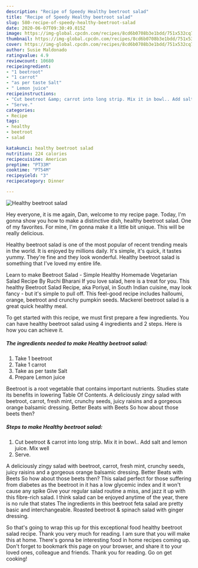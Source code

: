 ```yaml
---
description: "Recipe of Speedy Healthy beetroot salad"
title: "Recipe of Speedy Healthy beetroot salad"
slug: 580-recipe-of-speedy-healthy-beetroot-salad
date: 2020-06-07T09:30:49.015Z
image: https://img-global.cpcdn.com/recipes/8cd6b0708b3e1bdd/751x532cq70/healthy-beetroot-salad-recipe-main-photo.jpg
thumbnail: https://img-global.cpcdn.com/recipes/8cd6b0708b3e1bdd/751x532cq70/healthy-beetroot-salad-recipe-main-photo.jpg
cover: https://img-global.cpcdn.com/recipes/8cd6b0708b3e1bdd/751x532cq70/healthy-beetroot-salad-recipe-main-photo.jpg
author: Susie Maldonado
ratingvalue: 4.9
reviewcount: 10680
recipeingredient:
- "1 beetroot"
- "1 carrot"
- "as per taste Salt"
- " Lemon juice"
recipeinstructions:
- "Cut beetroot &amp; carrot into long strip. Mix it in bowl.. Add salt and lemon juice. Mix well"
- "Serve."
categories:
- Recipe
tags:
- healthy
- beetroot
- salad

katakunci: healthy beetroot salad 
nutrition: 224 calories
recipecuisine: American
preptime: "PT33M"
cooktime: "PT54M"
recipeyield: "3"
recipecategory: Dinner

---
```



![Healthy beetroot salad](https://img-global.cpcdn.com/recipes/8cd6b0708b3e1bdd/751x532cq70/healthy-beetroot-salad-recipe-main-photo.jpg)

Hey everyone, it is me again, Dan, welcome to my recipe page. Today, I'm gonna show you how to make a distinctive dish, healthy beetroot salad. One of my favorites. For mine, I'm gonna make it a little bit unique. This will be really delicious.

Healthy beetroot salad is one of the most popular of recent trending meals in the world. It is enjoyed by millions daily. It's simple, it's quick, it tastes yummy. They're fine and they look wonderful. Healthy beetroot salad is something that I've loved my entire life.

Learn to make Beetroot Salad - Simple Healthy Homemade Vegetarian Salad Recipe By Ruchi Bharani If you love salad, here is a treat for you. This healthy Beetroot Salad Recipe, aka Poriyal, in South Indian cuisine, may look fancy - but it&#39;s simple to pull off. This feel-good recipe includes halloumi, orange, beetroot and crunchy pumpkin seeds. Mackerel beetroot salad is a great quick healthy meal.


To get started with this recipe, we must first prepare a few ingredients. You can have healthy beetroot salad using 4 ingredients and 2 steps. Here is how you can achieve it.

<!--inarticleads1-->

##### The ingredients needed to make Healthy beetroot salad:

1. Take 1 beetroot
1. Take 1 carrot
1. Take as per taste Salt
1. Prepare  Lemon juice


Beetroot is a root vegetable that contains important nutrients. Studies state its benefits in lowering Table Of Contents. A deliciously zingy salad with beetroot, carrot, fresh mint, crunchy seeds, juicy raisins and a gorgeous orange balsamic dressing. Better Beats with Beets So how about those beets then? 

<!--inarticleads2-->

##### Steps to make Healthy beetroot salad:

1. Cut beetroot &amp; carrot into long strip. Mix it in bowl.. Add salt and lemon juice. Mix well
1. Serve.


A deliciously zingy salad with beetroot, carrot, fresh mint, crunchy seeds, juicy raisins and a gorgeous orange balsamic dressing. Better Beats with Beets So how about those beets then? This salad perfect for those suffering from diabetes as the beetroot in it has a low glycemic index and it won&#39;t cause any spike Give your regular salad routine a miss, and jazz it up with this fibre-rich salad. I think salad can be enjoyed anytime of the year, there is no rule that states The ingredients in this beetroot feta salad are pretty basic and interchangeable. Roasted beetroot &amp; spinach salad with ginger dressing. 

So that's going to wrap this up for this exceptional food healthy beetroot salad recipe. Thank you very much for reading. I am sure that you will make this at home. There's gonna be interesting food in home recipes coming up. Don't forget to bookmark this page on your browser, and share it to your loved ones, colleague and friends. Thank you for reading. Go on get cooking!
